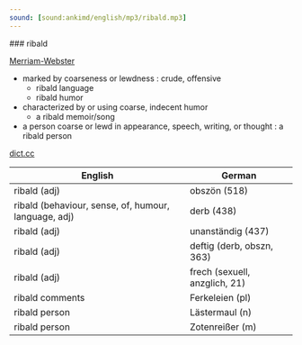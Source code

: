 ```yaml
---
sound: [sound:ankimd/english/mp3/ribald.mp3]
---
```


\### ribald

[Merriam-Webster](https://www.merriam-webster.com/dictionary/ribald)

- marked by coarseness or lewdness : crude, offensive
    - ribald language
    - ribald humor
- characterized by or using coarse, indecent humor
    - a ribald memoir/song
- a person coarse or lewd in appearance, speech, writing, or thought : a ribald person

[dict.cc](https://www.dict.cc/ribald)

| English        | German       |
| -------------- | ------------ |
| ribald (adj) | obszön (518) |
| ribald (behaviour, sense, of, humour, language, adj) | derb (438) |
| ribald (adj) | unanständig (437) |
| ribald (adj) | deftig (derb, obszn, 363) |
| ribald (adj) | frech (sexuell, anzglich, 21) |
| ribald comments | Ferkeleien (pl) |
| ribald person | Lästermaul (n) |
| ribald person | Zotenreißer (m) |
